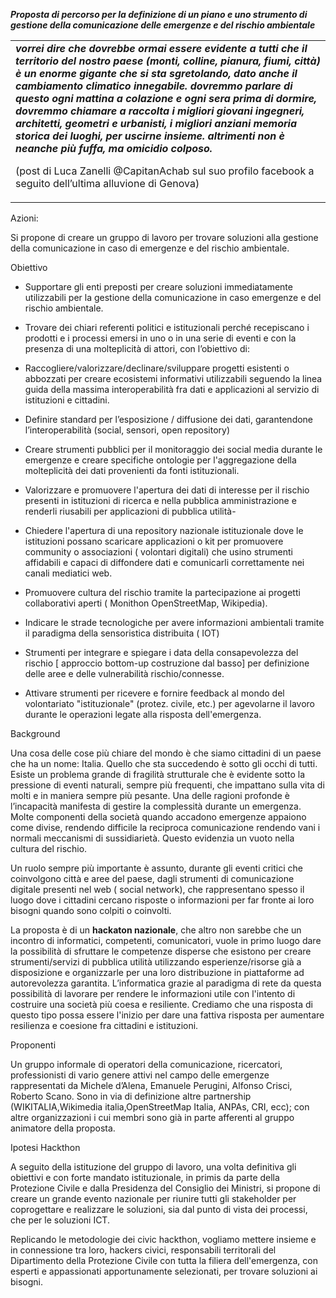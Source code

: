 **_Proposta di percorso per la definizione di un piano e uno strumento di gestione della comunicazione delle emergenze e del rischio ambientale_**


<table align="center">
 <tr>
 <td> 
<b><i>vorrei dire che dovrebbe ormai essere evidente a tutti che il territorio del nostro paese (monti, colline, pianura, fiumi, città) è un enorme gigante che si sta sgretolando, dato anche il cambiamento climatico innegabile. dovremmo parlare di questo ogni mattina a colazione e ogni sera prima di dormire, dovremmo chiamare a raccolta i migliori giovani ingegneri, architetti, geometri e urbanisti, i migliori anziani memoria storica dei luoghi, per uscirne insieme. altrimenti non è neanche più fuffa, ma omicidio colposo.</i></b>

(post di Luca Zanelli @CapitanAchab sul suo profilo  facebook  a seguito dell’ultima alluvione di Genova)</td>
 </tr>
</table>


Azioni:

Si propone di creare un gruppo di lavoro per trovare soluzioni alla gestione della comunicazione in caso di emergenze e del rischio ambientale.

Obiettivo

- Supportare gli enti preposti per creare soluzioni immediatamente utilizzabili per la gestione della comunicazione in caso emergenze e del rischio ambientale.

- Trovare dei chiari referenti politici e istituzionali perché recepiscano i prodotti e i processi emersi in uno o in una serie di eventi e con la presenza di una molteplicità di attori, con l’obiettivo di:

 

* Raccogliere/valorizzare/declinare/sviluppare progetti esistenti o abbozzati per creare ecosistemi informativi utilizzabili seguendo la linea guida della massima interoperabilità fra dati e applicazioni al servizio di istituzioni e cittadini.

 

* Definire standard per l’esposizione / diffusione dei dati, garantendone l’interoperabilità (social, sensori, open repository)

* Creare strumenti pubblici per il monitoraggio dei social media durante le emergenze e creare specifiche ontologie per l'aggregazione della molteplicità dei dati provenienti da fonti istituzionali.

 

*  Valorizzare e promuovere l'apertura dei dati di interesse per il rischio presenti in istituzioni di ricerca e nella pubblica amministrazione e renderli riusabili per applicazioni di pubblica utilità-

 

*  Chiedere l'apertura di una repository nazionale istituzionale dove le istituzioni possano scaricare applicazioni o kit per promuovere  community o associazioni ( volontari digitali) che usino strumenti affidabili e capaci di diffondere dati e comunicarli correttamente nei canali mediatici web.

 

*  Promuovere cultura del rischio tramite la partecipazione ai progetti collaborativi aperti ( Monithon OpenStreetMap, Wikipedia).

 

*  Indicare le strade tecnologiche per avere informazioni ambientali tramite il paradigma della sensoristica distribuita ( IOT)

 

*  Strumenti per integrare e spiegare i data della consapevolezza del rischio [ approccio bottom-up costruzione dal basso] per definizione delle aree e delle vulnerabilità rischio/connesse.

 

* Attivare strumenti per ricevere e fornire feedback al mondo del volontariato  "istituzionale" (protez. civile, etc.) per agevolarne il lavoro durante le operazioni legate alla risposta dell'emergenza.

Background

Una cosa delle cose più chiare del mondo è che siamo cittadini  di un paese che ha un nome: Italia. Quello che sta succedendo è sotto gli occhi di tutti. Esiste un problema grande di fragilità strutturale che è evidente sotto la pressione di eventi naturali, sempre più frequenti, che impattano sulla vita di molti e in maniera sempre più pesante. Una delle ragioni profonde è l’incapacità manifesta di gestire la complessità durante un emergenza. Molte componenti della società quando accadono emergenze appaiono come divise, rendendo difficile la reciproca comunicazione rendendo vani  i normali meccanismi di  sussidiarietà. Questo evidenzia un vuoto nella cultura del rischio.

Un ruolo sempre più importante è assunto, durante gli eventi critici che coinvolgono città e aree del paese, dagli strumenti di comunicazione digitale presenti nel web ( social network), che rappresentano spesso il luogo dove i cittadini cercano risposte o informazioni  per far fronte ai loro bisogni quando sono colpiti o coinvolti.

La proposta è di un **hackaton nazionale**, che altro non sarebbe che un incontro di informatici, competenti, comunicatori, vuole in primo luogo dare la possibilità di sfruttare le competenze disperse che esistono per creare strumenti/servizi di pubblica utilità  utilizzando esperienze/risorse già a disposizione e organizzarle per una loro distribuzione in piattaforme ad autorevolezza garantita. L’informatica grazie al paradigma di rete da questa possibilità di lavorare per rendere le informazioni utile con l'intento di costruire una società più coesa e resiliente. Crediamo che una risposta di questo tipo possa essere l'inizio per dare una fattiva risposta per aumentare resilienza e coesione fra cittadini e istituzioni.

Proponenti

Un gruppo informale di operatori della comunicazione, ricercatori, professionisti di vario genere attivi nel campo delle emergenze rappresentati da Michele d’Alena, Emanuele Perugini, Alfonso Crisci, Roberto Scano. Sono in via di definizione altre partnership (WIKITALIA,Wikimedia italia,OpenStreetMap Italia, ANPAs, CRI, ecc); con altre organizzazioni i cui membri sono già in parte afferenti al gruppo animatore della proposta.

Ipotesi Hackthon

A seguito della istituzione del gruppo di lavoro, una volta definitiva gli obiettivi e con forte mandato istituzionale, in primis da parte della Protezione Civile e dalla Presidenza del Consiglio dei Ministri, si propone di creare un grande evento nazionale per riunire tutti gli stakeholder per coprogettare e realizzare le soluzioni, sia dal punto di vista dei processi, che per le soluzioni ICT.

Replicando le metodologie dei civic hackthon, vogliamo mettere insieme e in connessione tra loro, hackers civici, responsabili territorali del Dipartimento della Protezione Civile con tutta la filiera dell'emergenza, con esperti e appassionati apportunamente selezionati,  per trovare soluzioni ai bisogni.
